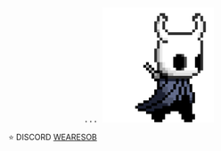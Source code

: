 <p align="center">
  <br>
  <samp>
    ...
</samp>

  <img src="https://raw.githubusercontent.com/TanZng/TanZng/master/assets/hollor_knight3.gif" width="200"/>

</p>

⭐️ DISCORD [WEARESOB](https://github.com/wearesob)
